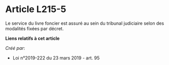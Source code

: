 # Article L215-5

Le service du livre foncier est assuré au sein du tribunal judiciaire selon des modalités fixées par décret.

**Liens relatifs à cet article**

_Créé par_:

  - Loi n°2019-222 du 23 mars 2019 - art. 95
